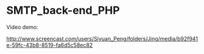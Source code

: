 SMTP_back-end_PHP
=================

Video demo:

http://www.screencast.com/users/Siyuan_Peng/folders/Jing/media/b92f941e-59fc-43b8-8519-fa6d5c58ec82
